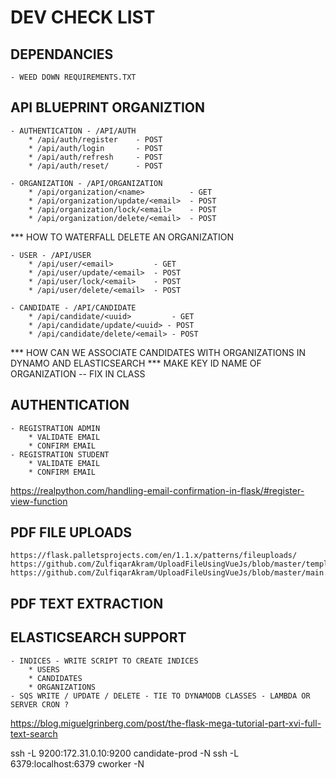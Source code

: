 # DEV CHECK LIST

## DEPENDANCIES
	- WEED DOWN REQUIREMENTS.TXT

## API BLUEPRINT ORGANIZTION 
	- AUTHENTICATION - /API/AUTH
		* /api/auth/register 	- POST
		* /api/auth/login 		- POST
		* /api/auth/refresh 	- POST
		* /api/auth/reset/ 		- POST

	- ORGANIZATION - /API/ORGANIZATION
		* /api/organization/<name> 			- GET
		* /api/organization/update/<email> 	- POST
		* /api/organization/lock/<email> 	- POST
		* /api/organization/delete/<email> 	- POST

*** HOW TO WATERFALL DELETE AN ORGANIZATION

	- USER - /API/USER
		* /api/user/<email> 		- GET
		* /api/user/update/<email> 	- POST
		* /api/user/lock/<email> 	- POST
		* /api/user/delete/<email> 	- POST

	- CANDIDATE - /API/CANDIDATE
		* /api/candidate/<uuid> 		- GET
		* /api/candidate/update/<uuid> - POST
		* /api/candidate/delete/<email> - POST

*** HOW CAN WE ASSOCIATE CANDIDATES WITH ORGANIZATIONS IN DYNAMO AND ELASTICSEARCH
*** MAKE KEY ID NAME OF ORGANIZATION -- FIX IN CLASS



## AUTHENTICATION
	- REGISTRATION ADMIN
		* VALIDATE EMAIL
		* CONFIRM EMAIL
	- REGISTRATION STUDENT
		* VALIDATE EMAIL
		* CONFIRM EMAIL

https://realpython.com/handling-email-confirmation-in-flask/#register-view-function

## PDF FILE UPLOADS
	https://flask.palletsprojects.com/en/1.1.x/patterns/fileuploads/
	https://github.com/ZulfiqarAkram/UploadFileUsingVueJs/blob/master/templates/home.html
	https://github.com/ZulfiqarAkram/UploadFileUsingVueJs/blob/master/main.py

## PDF TEXT EXTRACTION
	

## ELASTICSEARCH SUPPORT
	- INDICES - WRITE SCRIPT TO CREATE INDICES
		* USERS
		* CANDIDATES
		* ORGANIZATIONS
	- SQS WRITE / UPDATE / DELETE - TIE TO DYNAMODB CLASSES - LAMBDA OR SERVER CRON ?
https://blog.miguelgrinberg.com/post/the-flask-mega-tutorial-part-xvi-full-text-search



ssh -L 9200:172.31.0.10:9200 candidate-prod -N 
ssh -L 6379:localhost:6379 cworker -N


